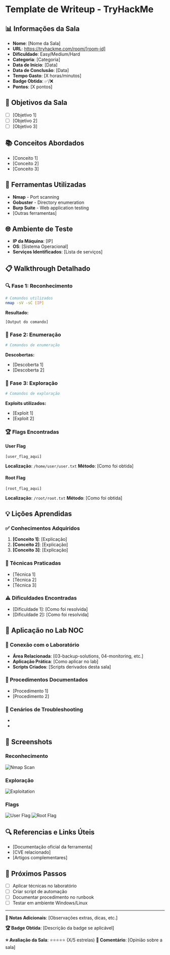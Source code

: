 # Template de Writeup - TryHackMe

## 📊 Informações da Sala
- **Nome**: [Nome da Sala]
- **URL**: https://tryhackme.com/room/[room-id]
- **Dificuldade**: Easy/Medium/Hard
- **Categoria**: [Categoria]
- **Data de Início**: [Data]
- **Data de Conclusão**: [Data]
- **Tempo Gasto**: [X horas/minutos]
- **Badge Obtida**: ✅/❌
- **Pontos**: [X pontos]

## 🎯 Objetivos da Sala
- [ ] [Objetivo 1]
- [ ] [Objetivo 2]
- [ ] [Objetivo 3]

## 📚 Conceitos Abordados
- [Conceito 1]
- [Conceito 2]
- [Conceito 3]

## 🔧 Ferramentas Utilizadas
- **Nmap** - Port scanning
- **Gobuster** - Directory enumeration
- **Burp Suite** - Web application testing
- [Outras ferramentas]

## 🌐 Ambiente de Teste
- **IP da Máquina**: [IP]
- **OS**: [Sistema Operacional]
- **Serviços Identificados**: [Lista de serviços]

## 📋 Walkthrough Detalhado

### 🔍 Fase 1: Reconhecimento
```bash
# Comandos utilizados
nmap -sV -sC [IP]
```

**Resultado:**
```
[Output do comando]
```

### 🎯 Fase 2: Enumeração
```bash
# Comandos de enumeração
```

**Descobertas:**
- [Descoberta 1]
- [Descoberta 2]

### 🚀 Fase 3: Exploração
```bash
# Comandos de exploração
```

**Exploits utilizados:**
- [Exploit 1]
- [Exploit 2]

### 🏆 Flags Encontradas

#### User Flag
```
[user_flag_aqui]
```

**Localização**: `/home/user/user.txt`
**Método**: [Como foi obtida]

#### Root Flag
```
[root_flag_aqui]
```

**Localização**: `/root/root.txt`
**Método**: [Como foi obtida]

## 💡 Lições Aprendidas

### ✅ Conhecimentos Adquiridos
1. **[Conceito 1]**: [Explicação]
2. **[Conceito 2]**: [Explicação]
3. **[Conceito 3]**: [Explicação]

### 🔧 Técnicas Praticadas
- [Técnica 1]
- [Técnica 2]
- [Técnica 3]

### ⚠️ Dificuldades Encontradas
- [Dificuldade 1]: [Como foi resolvida]
- [Dificuldade 2]: [Como foi resolvida]

## 🔗 Aplicação no Lab NOC

### 🎯 Conexão com o Laboratório
- **Área Relacionada**: [03-backup-solutions, 04-monitoring, etc.]
- **Aplicação Prática**: [Como aplicar no lab]
- **Scripts Criados**: [Scripts derivados desta sala]

### 📝 Procedimentos Documentados
- [Procedimento 1]
- [Procedimento 2]

### 🚨 Cenários de Troubleshooting
- [Cenário 1]: [Descrição]
- [Cenário 2]: [Descrição]

## 📸 Screenshots

### Reconhecimento
![Nmap Scan](./screenshots/nmap_scan.png)

### Exploração
![Exploitation](./screenshots/exploitation.png)

### Flags
![User Flag](./screenshots/user_flag.png)
![Root Flag](./screenshots/root_flag.png)

## 🔍 Referencias e Links Úteis
- [Documentação oficial da ferramenta]
- [CVE relacionado]
- [Artigos complementares]

## 📅 Próximos Passos
- [ ] Aplicar técnicas no laboratório
- [ ] Criar script de automação
- [ ] Documentar procedimento no runbook
- [ ] Testar em ambiente Windows/Linux

---

**📝 Notas Adicionais**:
[Observações extras, dicas, etc.]

**🏆 Badge Obtida**: [Descrição da badge se aplicável]

**⭐ Avaliação da Sala**: ⭐⭐⭐⭐⭐ (X/5 estrelas)
**💬 Comentário**: [Opinião sobre a sala]
